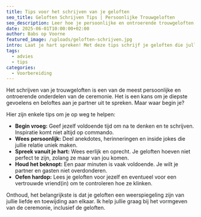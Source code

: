 ```yaml
---
title: Tips voor het schrijven van je geloften
seo_title: Geloften Schrijven Tips | Persoonlijke Trouwgeloften
seo_description: Leer hoe je persoonlijke en ontroerende trouwgeloften schrijft die jullie liefde perfect vangen en iedereen zullen ontroeren.
date: 2025-06-01T10:00:00+02:00
author: Babs op Voorne
featured_image: /uploads/geloften-schrijven.jpg
intro: Laat je hart spreken! Met deze tips schrijf je geloften die jullie liefde perfect vangen en iedereen zullen ontroeren...
tags:
  - advies
  - tips
categories:
  - Voorbereiding
---
```

Het schrijven van je trouwgeloften is een van de meest persoonlijke en ontroerende onderdelen van de ceremonie. Het is een kans om je diepste gevoelens en beloftes aan je partner uit te spreken. Maar waar begin je?

Hier zijn enkele tips om je op weg te helpen:
* **Begin vroeg:** Geef jezelf voldoende tijd om na te denken en te schrijven. Inspiratie komt niet altijd op commando.
* **Wees persoonlijk:** Deel anekdotes, herinneringen en inside jokes die jullie relatie uniek maken.
* **Spreek vanuit je hart:** Wees eerlijk en oprecht. Je geloften hoeven niet perfect te zijn, zolang ze maar van jou komen.
* **Houd het beknopt:** Een paar minuten is vaak voldoende. Je wilt je partner en gasten niet overdonderen.
* **Oefen hardop:** Lees je geloften voor jezelf en eventueel voor een vertrouwde vriend(in) om te controleren hoe ze klinken.

Onthoud, het belangrijkste is dat je geloften een weerspiegeling zijn van jullie liefde en toewijding aan elkaar. Ik help jullie graag bij het vormgeven van de ceremonie, inclusief de geloften.